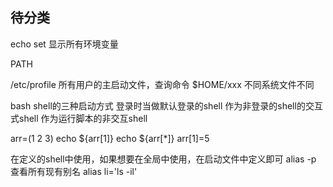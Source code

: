## 待分类
echo
set  显示所有环境变量

PATH

/etc/profile  所有用户的主启动文件，查询命令
$HOME/xxx    不同系统文件不同

bash shell的三种启动方式
登录时当做默认登录的shell
作为非登录的shell的交互式shell
作为运行脚本的非交互shell

arr=(1 2 3)
echo ${arr[1]}
echo ${arr[*]}
arr[1]=5

在定义的shell中使用，如果想要在全局中使用，在启动文件中定义即可
alias -p  查看所有现有别名
alias li='ls -il'